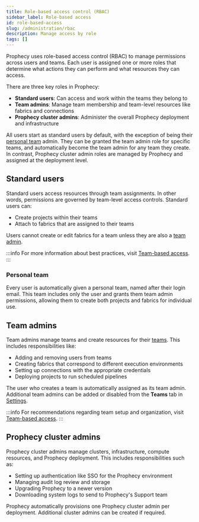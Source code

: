 ```yaml
---
title: Role-based access control (RBAC)
sidebar_label: Role-based access
id: role-based-access
slug: /administration/rbac
description: Manage access by role
tags: []
---
```


Prophecy uses role-based access control (RBAC) to manage permissions across users and teams. Each user is assigned one or more roles that determine what actions they can perform and what resources they can access.

There are three key roles in Prophecy:

- **Standard users**: Can access and work within the teams they belong to
- **Team admins**: Manage team membership and team-level resources like fabrics and connections
- **Prophecy cluster admins**: Administer the overall Prophecy deployment and infrastructure

All users start as standard users by default, with the exception of being their [personal team](#personal-team) admin. They can be granted the team admin role for specific teams, and automatically become the team admin for any team they create. In contrast, Prophecy cluster admin roles are managed by Prophecy and assigned at the deployment level.

## Standard users

Standard users access resources through team assignments. In other words, permissions are governed by team-level access controls. Standard users can:

- Create projects within their teams
- Attach to fabrics that are assigned to their teams

Users cannot create or edit fabrics for a team unless they are also a [team admin](#team-admins).

:::info
For more information about best practices, visit [Team-based access](/administration/team-based-access).
:::

### Personal team

Every user is automatically given a personal team, named after their login email. This team includes only the user and grants them team admin permissions, allowing them to create both projects and fabrics for individual use.

## Team admins

Team admins manage teams and create resources for their [teams](docs/administration/teams-users/teamuser.md). This includes responsibilities like:

- Adding and removing users from teams
- Creating fabrics that correspond to different execution environments
- Setting up connections with the appropriate credentials
- Deploying projects to run scheduled pipelines

The user who creates a team is automatically assigned as its team admin. Additional team admins can be added or disabled from the **Teams** tab in [Settings](/administration/settings).

:::info
For recommendations regarding team setup and organization, visit [Team-based access](/administration/team-based-access).
:::

## Prophecy cluster admins

Prophecy cluster admins manage clusters, infrastructure, compute resources, and Prophecy deployment. This includes responsibilities such as:

- Setting up authentication like SSO for the Prophecy environment
- Managing audit log review and storage
- Upgrading Prophecy to a newer version
- Downloading system logs to send to Prophecy's Support team

Prophecy automatically provisions one Prophecy cluster admin per deployment. Additional cluster admins can be created if required.
